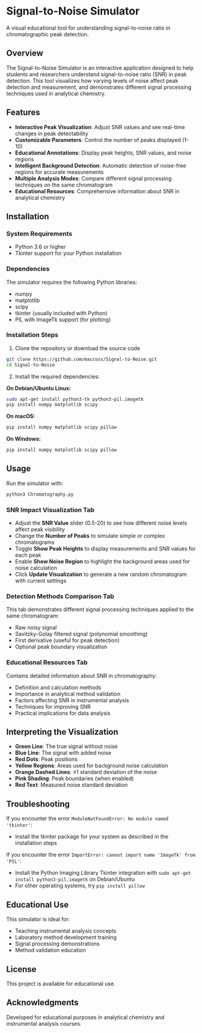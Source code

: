 # Signal-to-Noise Simulator

A visual educational tool for understanding signal-to-noise ratio in chromatographic peak detection.

## Overview

The Signal-to-Noise Simulator is an interactive application designed to help students and researchers understand signal-to-noise ratio (SNR) in peak detection. This tool visualizes how varying levels of noise affect peak detection and measurement, and demonstrates different signal processing techniques used in analytical chemistry.

## Features

- **Interactive Peak Visualization**: Adjust SNR values and see real-time changes in peak detectability
- **Customizable Parameters**: Control the number of peaks displayed (1-10)
- **Educational Annotations**: Display peak heights, SNR values, and noise regions
- **Intelligent Background Detection**: Automatic detection of noise-free regions for accurate measurements
- **Multiple Analysis Modes**: Compare different signal processing techniques on the same chromatogram
- **Educational Resources**: Comprehensive information about SNR in analytical chemistry

## Installation

### System Requirements

- Python 3.6 or higher
- Tkinter support for your Python installation

### Dependencies

The simulator requires the following Python libraries:
- numpy
- matplotlib
- scipy
- tkinter (usually included with Python)
- PIL with ImageTk support (for plotting)

### Installation Steps

1. Clone the repository or download the source code
```bash
git clone https://github.com/maccoss/Signal-to-Noise.git
cd Signal-to-Noise
```

2. Install the required dependencies:

**On Debian/Ubuntu Linux:**
```bash
sudo apt-get install python3-tk python3-pil.imagetk
pip install numpy matplotlib scipy
```

**On macOS:**
```bash
pip install numpy matplotlib scipy pillow
```

**On Windows:**
```bash
pip install numpy matplotlib scipy pillow
```

## Usage

Run the simulator with:

```bash
python3 Chromatography.py
```

### SNR Impact Visualization Tab

- Adjust the **SNR Value** slider (0.5-20) to see how different noise levels affect peak visibility
- Change the **Number of Peaks** to simulate simple or complex chromatograms
- Toggle **Show Peak Heights** to display measurements and SNR values for each peak
- Enable **Show Noise Region** to highlight the background areas used for noise calculation
- Click **Update Visualization** to generate a new random chromatogram with current settings

### Detection Methods Comparison Tab

This tab demonstrates different signal processing techniques applied to the same chromatogram:
- Raw noisy signal
- Savitzky-Golay filtered signal (polynomial smoothing)
- First derivative (useful for peak detection)
- Optional peak boundary visualization

### Educational Resources Tab

Contains detailed information about SNR in chromatography:
- Definition and calculation methods
- Importance in analytical method validation
- Factors affecting SNR in instrumental analysis
- Techniques for improving SNR
- Practical implications for data analysis

## Interpreting the Visualization

- **Green Line**: The true signal without noise
- **Blue Line**: The signal with added noise
- **Red Dots**: Peak positions
- **Yellow Regions**: Areas used for background noise calculation
- **Orange Dashed Lines**: ±1 standard deviation of the noise
- **Pink Shading**: Peak boundaries (when enabled)
- **Red Text**: Measured noise standard deviation

## Troubleshooting

If you encounter the error `ModuleNotFoundError: No module named 'tkinter'`:
- Install the tkinter package for your system as described in the installation steps

If you encounter the error `ImportError: cannot import name 'ImageTk' from 'PIL'`:
- Install the Python Imaging Library Tkinter integration with `sudo apt-get install python3-pil.imagetk` on Debian/Ubuntu
- For other operating systems, try `pip install pillow`

## Educational Use

This simulator is ideal for:
- Teaching instrumental analysis concepts
- Laboratory method development training
- Signal processing demonstrations
- Method validation education

## License

This project is available for educational use.

## Acknowledgments

Developed for educational purposes in analytical chemistry and instrumental analysis courses.